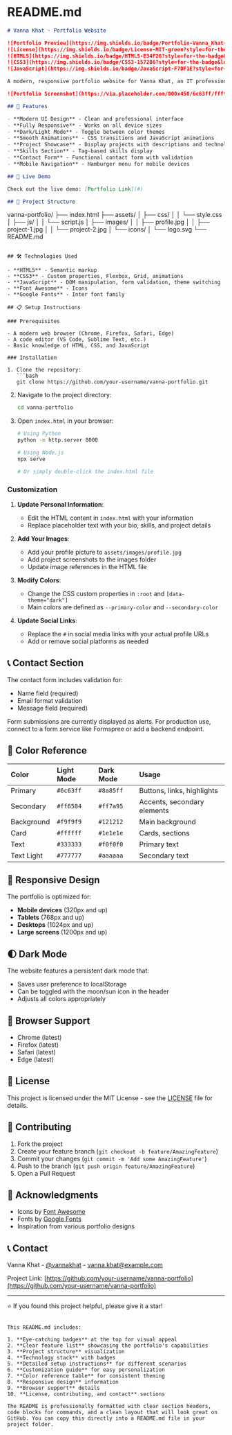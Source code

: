 # README.md

```markdown
# Vanna Khat - Portfolio Website

![Portfolio Preview](https://img.shields.io/badge/Portfolio-Vanna_Khat-6c63ff?style=for-the-badge&logo=google-chrome&logoColor=white)
![License](https://img.shields.io/badge/License-MIT-green?style=for-the-badge)
![HTML5](https://img.shields.io/badge/HTML5-E34F26?style=for-the-badge&logo=html5&logoColor=white)
![CSS3](https://img.shields.io/badge/CSS3-1572B6?style=for-the-badge&logo=css3&logoColor=white)
![JavaScript](https://img.shields.io/badge/JavaScript-F7DF1E?style=for-the-badge&logo=javascript&logoColor=black)

A modern, responsive portfolio website for Vanna Khat, an IT professional and programmer. This portfolio showcases skills, projects, and provides a way to get in touch.

![Portfolio Screenshot](https://via.placeholder.com/800x450/6c63ff/ffffff?text=Vanna+Khat+Portfolio)

## 🌟 Features

- **Modern UI Design** - Clean and professional interface
- **Fully Responsive** - Works on all device sizes
- **Dark/Light Mode** - Toggle between color themes
- **Smooth Animations** - CSS transitions and JavaScript animations
- **Project Showcase** - Display projects with descriptions and technologies
- **Skills Section** - Tag-based skills display
- **Contact Form** - Functional contact form with validation
- **Mobile Navigation** - Hamburger menu for mobile devices

## 🚀 Live Demo

Check out the live demo: [Portfolio Link](#)

## 📁 Project Structure

```
vanna-portfolio/
├── index.html
├── assets/
│   ├── css/
│   │   └── style.css
│   ├── js/
│   │   └── script.js
│   ├── images/
│   │   ├── profile.jpg
│   │   ├── project-1.jpg
│   │   └── project-2.jpg
│   └── icons/
│       └── logo.svg
└── README.md
```

## 🛠️ Technologies Used

- **HTML5** - Semantic markup
- **CSS3** - Custom properties, Flexbox, Grid, animations
- **JavaScript** - DOM manipulation, form validation, theme switching
- **Font Awesome** - Icons
- **Google Fonts** - Inter font family

## 📋 Setup Instructions

### Prerequisites

- A modern web browser (Chrome, Firefox, Safari, Edge)
- A code editor (VS Code, Sublime Text, etc.)
- Basic knowledge of HTML, CSS, and JavaScript

### Installation

1. Clone the repository:
   ```bash
   git clone https://github.com/your-username/vanna-portfolio.git
   ```

2. Navigate to the project directory:
   ```bash
   cd vanna-portfolio
   ```

3. Open `index.html` in your browser:
   ```bash
   # Using Python
   python -m http.server 8000
   
   # Using Node.js
   npx serve
   
   # Or simply double-click the index.html file
   ```

### Customization

1. **Update Personal Information**:
   - Edit the HTML content in `index.html` with your information
   - Replace placeholder text with your bio, skills, and project details

2. **Add Your Images**:
   - Add your profile picture to `assets/images/profile.jpg`
   - Add project screenshots to the images folder
   - Update image references in the HTML file

3. **Modify Colors**:
   - Change the CSS custom properties in `:root` and `[data-theme="dark"]`
   - Main colors are defined as `--primary-color` and `--secondary-color`

4. **Update Social Links**:
   - Replace the `#` in social media links with your actual profile URLs
   - Add or remove social platforms as needed

## 📞 Contact Section

The contact form includes validation for:
- Name field (required)
- Email format validation
- Message field (required)

Form submissions are currently displayed as alerts. For production use, connect to a form service like Formspree or add a backend endpoint.

## 🎨 Color Reference

| Color | Light Mode | Dark Mode | Usage |
| :--- | :--- | :--- | :--- |
| Primary | `#6c63ff` | `#8a85ff` | Buttons, links, highlights |
| Secondary | `#ff6584` | `#ff7a95` | Accents, secondary elements |
| Background | `#f9f9f9` | `#121212` | Main background |
| Card | `#ffffff` | `#1e1e1e` | Cards, sections |
| Text | `#333333` | `#f0f0f0` | Primary text |
| Text Light | `#777777` | `#aaaaaa` | Secondary text |

## 📱 Responsive Design

The portfolio is optimized for:

- **Mobile devices** (320px and up)
- **Tablets** (768px and up)
- **Desktops** (1024px and up)
- **Large screens** (1200px and up)

## 🌓 Dark Mode

The website features a persistent dark mode that:
- Saves user preference to localStorage
- Can be toggled with the moon/sun icon in the header
- Adjusts all colors appropriately

## 🔧 Browser Support

- Chrome (latest)
- Firefox (latest)
- Safari (latest)
- Edge (latest)

## 📝 License

This project is licensed under the MIT License - see the [LICENSE](LICENSE) file for details.

## 🤝 Contributing

1. Fork the project
2. Create your feature branch (`git checkout -b feature/AmazingFeature`)
3. Commit your changes (`git commit -m 'Add some AmazingFeature'`)
4. Push to the branch (`git push origin feature/AmazingFeature`)
5. Open a Pull Request

## 🙏 Acknowledgments

- Icons by [Font Awesome](https://fontawesome.com/)
- Fonts by [Google Fonts](https://fonts.google.com/)
- Inspiration from various portfolio designs

## 📞 Contact

Vanna Khat - [@vannakhat](https://twitter.com/vannakhat) - vanna.khat@example.com

Project Link: [https://github.com/your-username/vanna-portfolio](https://github.com/your-username/vanna-portfolio)

---

⭐️ If you found this project helpful, please give it a star!
```

This README.md includes:

1. **Eye-catching badges** at the top for visual appeal
2. **Clear feature list** showcasing the portfolio's capabilities
3. **Project structure** visualization
4. **Technology stack** with badges
5. **Detailed setup instructions** for different scenarios
6. **Customization guide** for easy personalization
7. **Color reference table** for consistent theming
8. **Responsive design** information
9. **Browser support** details
10. **License, contributing, and contact** sections

The README is professionally formatted with clear section headers, code blocks for commands, and a clean layout that will look great on GitHub. You can copy this directly into a README.md file in your project folder.
